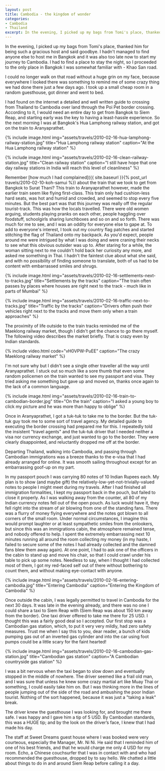 ```yaml
---
layout: post
title: Cambodia - the kingdom of wonder
categories:
- Cambodia
- Thailand
excerpt: In the evening, I picked up my bags from Tomi's place, thanked him for being such a gracious host and said goodbye. I hadn't managed to find anyone to host me for tonight and it was also too late to start my journey to Cambodia now
---
```


In the evening, I picked up my bags from Tomi's place, thanked him for being
such a gracious host and said goodbye. I hadn't managed to find anyone else to
host me in Bangkok and it was also too late now to start my journey to Cambodia.
I had to find a place to stay the night, so I proceeded to the only place in
Bangkok I was somewhat familiar with - Khao San road.

I could no longer walk on that road without a huge grin on my face, because
everywhere I looked there was something to remind me of some crazy thing we had
done there just a few days ago. I took up a small cheap room in a random
guesthouse, got dinner and went to bed.

I had found on the internet a detailed and well written guide to crossing from
Thailand to Cambodia over land through the Poi Pet border crossing. According to
it, I would need an entire day to get from Bangkok to Siem Reap, and starting
early was the key to having a least-hassle experience. So the next morning I was
at Bangkok's Hua Lamphong railway station, and got on the train to
Aranyaprathet.

{% include image.html
    img="assets/travels/2010-02-16-hua-lamphong-railway-station.jpg"
    title="Hua Lamphong railway station"
    caption="At the Hua Lamphong railway station" %}

{% include image.html
    img="assets/travels/2010-02-16-clean-railway-station.jpg"
    title="Clean railway station"
    caption="I still have hope that one day railway stations in India will reach
        this level of cleanliness" %}

Remember [how much I had complained]({{ site.baseurl }}{% post_url
travels/2010-02-10-koh-samui %}) about the train that we took to get from
Bangkok to Surat Thani? This train to Aranyaprathet however, made the earlier
train seem like flying first-class. This train only had cushion-less hard seats,
was hot and humid and crowded, and seemed to stop every five minutes. But the
best part was that this journey was really off the regular tourist-track. This
was how the locals travelled. There were old women arguing, students playing
pranks on each other, people haggling over foodstuff, schoolgirls sharing
lunchboxes and so on and so forth. There was much for me to see, and I was an
oddity for everyone else to gape at. To add to everyone's interest, I took out
my country flag patches and started stitching the flag of Thailand onto my
backpack. As you'd expect, people around me were intrigued by what I was doing
and were craning their necks to see what this obvious outsider was up to. After
staring for a while, the woman sitting next to me couldn't hold back her
curiosity any more, and asked me something in Thai. I hadn't the faintest clue
about what she said, and with no possibility of finding someone to translate,
both of us had to be content with embarrassed smiles and shrugs.

{% include image.html
    img="assets/travels/2010-02-16-settlements-next-to-tracks.jpg"
    title="Settlements by the tracks"
    caption="The train often passes by places where houses are right next to the
        track - much like in parts of Mumbai" %}

{% include image.html
    img="assets/travels/2010-02-16-traffic-next-to-tracks.jpg"
    title="Traffic by the tracks"
    caption="Drivers often push their vehicles right next to the tracks and move
        them only when a train approaches" %}

The proximity of life outside to the train tracks reminded me of the Maeklong
railway market, though I didn't get the chance to go there myself. The following
video describes the market briefly. That is crazy even by Indian standards.

{% include video.html
    code="vH0VPW-PuEE"
    caption="The crazy Maeklong railway market" %}

I'm not sure why but I didn't see a single other traveller all the way until
Aranyaprathet. I stuck out so much like a sore thumb that even some random
policemen on the train wanted to see my passport and visa. They tried asking me
something but gave up and moved on, thanks once again to the lack of a common
language.

{% include image.html
    img="assets/travels/2010-02-16-train-to-cambodian-border.jpg"
    title="On the train"
    caption="I asked a young boy to click my picture and he was more than happy
        to oblige" %}

Once in Aranyaprathet, I got a tuk-tuk to take me to the border. But the tuk-tuk
guy took me to some sort of travel agency. My detailed guide to executing the
border crossing had prepared me for this. I repeatedly told the insistent
"travel agents" and the tuk-tuk driver that I needed neither a visa nor currency
exchange, and just wanted to go to the border. They were clearly disappointed,
and reluctantly dropped me off at the border.

Departing Thailand, walking into Cambodia, and passing through Cambodian
immigrations was a breeze thanks to the e-visa that I had already arranged for
online. It was smooth sailing throughout except for an embarrassing goof-up on
my part.

In my passport pouch I was carrying 80 notes of 10 Indian Rupees each. My plan
is to show (and maybe gift) the relatively-low-yet-not-trivially-valued notes to
people I might meet during my travels. After I had finished all immigration
formalities, I kept my passport back in the pouch, but failed to close it
properly. As I was walking away from the counter, all 80 of my Indian currency
notes fell out of the open pouch. As luck would have it, they fell right into
the stream of air blowing from one of the standing fans. There was a flurry of
money flying everywhere and the notes got blown to all corners of the small
room. Under normal circumstances, I imagine this would prompt laughter or at
least sympathetic smiles from the onlookers, but since this was an immigrations
cabin, the atmosphere remained tense, and nobody offered to help. I spent the
extremely embarrassing next 10 minutes running all around the room collecting my
money (in my haste, I failed to secure some of the notes I had already collected
and the damned fans blew them away again). At one point, I had to ask one of the
officers in the cabin to stand up and move his chair, so that I could crawl
under his table to pick up some notes. Needless to say, when I thought I had
collected most of them, I got my red-faced self out of there without bothering
to count them, and without making eye-contact with anyone.

{% include image.html
    img="assets/travels/2010-02-16-entering-cambodia.jpg"
    title="Entering Cambodia"
    caption="Entering the Kingdom of Cambodia" %}

Once outside the cabin, I was legally permitted to travel in Cambodia for the
next 30 days. It was late in the evening already, and there was no one I could
share a taxi to Siem Reap with (Siem Reap was about 150 km away from the
border). One taxi driver offered to take me there for 25 USD. I thought this was
a fairly good deal so I accepted. Our first stop was a Cambodian gas station,
which, to put it very very mildly, had zero safety measures. Trust me when I say
this to you, dear reader, a bunch of kids pumping gas out of an inverted gas
cylinder and into the car using foot pumps could be a little scary for the faint
hearted!

{% include image.html
    img="assets/travels/2010-02-16-cambodian-gas-station.jpg"
    title="Cambodian gas station"
    caption="A Cambodian countryside gas station" %}

I was a bit nervous when the taxi began to slow down and eventually stopped in
the middle of nowhere. The driver seemed like a frail old man, and I was sure
that unless he knew some crazy martial art like Muay Thai or something, I could
easily take him on. But I was thinking more in the lines of people jumping out
of the side of the road and ambushing the poor Indian tourist. Nothing of the
sort happened, because it was just a "taking a leak" break.

The driver knew the guesthouse I was looking for, and brought me there safe. I
was happy and I gave him a tip of 5 USD. By Cambodian standards, this was a HUGE
tip; and by the look on the driver’s face, I knew that I had made his day.

The staff at Sweet Dreams guest house where I was booked were very courteous,
especially the Manager, Mr. Ni Ni. He said that I reminded him of one of his
best friends, and that he would charge me only 4 USD for my room. Echo, a
Chinese couchsurfer that I was in contact with and who had recommended the
guesthouse, dropped by to say hello. We chatted a little about things to do in
and around Siem Reap before calling it a day.
